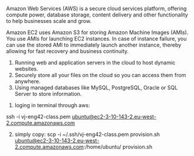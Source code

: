 Amazon Web Services (AWS) is a secure cloud services platform, offering compute power, database storage, content delivery and other functionality to help businesses scale and grow.


Amazon EC2 uses Amazon S3 for storing Amazon Machine Images (AMIs). You use AMIs for launching EC2 instances. In case of instance failure, you can use the stored AMI to immediately launch another instance, thereby allowing for fast recovery and business continuity.

1. Running web and application servers in the cloud to host dynamic websites.
2. Securely store all your files on the cloud so you can access them from anywhere.
3. Using managed databases like MySQL, PostgreSQL, Oracle or SQL Server to store information.


1) loging in terminal through aws:

ssh -i vj-eng42-class.pem ubuntu@ec2-3-10-143-2.eu-west-2.compute.amazonaws.com

2) simply copy:
scp -i ~/.ssh/vj-eng42-class.pem provision.sh ubuntu@ec2-3-10-143-2.eu-west-2.compute.amazonaws.com:/home/ubuntu/
provision.sh
